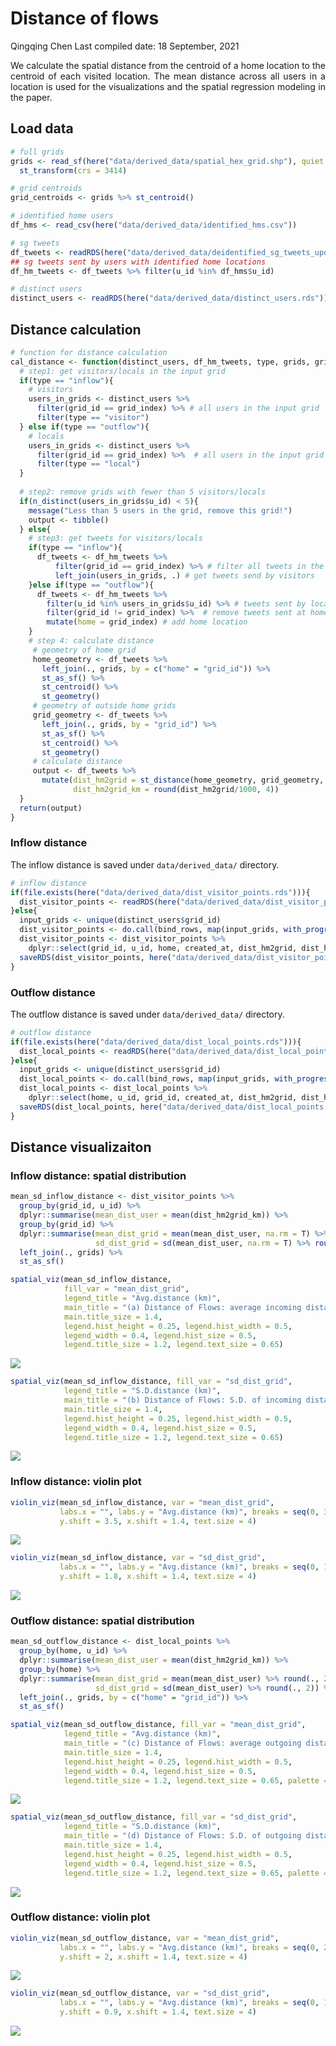 Distance of flows
================
Qingqing Chen
Last compiled date: 18 September, 2021

<style>
body {text-align: justify}
</style>

We calculate the spatial distance from the centroid of a home location
to the centroid of each visited location. The mean distance across all
users in a location is used for the visualizations and the spatial
regression modeling in the paper.

## Load data

``` r
# full grids 
grids <- read_sf(here("data/derived_data/spatial_hex_grid.shp"), quiet = T) %>%
  st_transform(crs = 3414)

# grid centroids 
grid_centroids <- grids %>% st_centroid()

# identified home users 
df_hms <- read_csv(here("data/derived_data/identified_hms.csv"))

# sg tweets 
df_tweets <- readRDS(here("data/derived_data/deidentified_sg_tweets_updated.rds"))
## sg tweets sent by users with identified home locations 
df_hm_tweets <- df_tweets %>% filter(u_id %in% df_hms$u_id)

# distinct users 
distinct_users <- readRDS(here("data/derived_data/distinct_users.rds"))
```

## Distance calculation

``` r
# function for distance calculation 
cal_distance <- function(distinct_users, df_hm_tweets, type, grids, grid_index){
  # step1: get visitors/locals in the input grid 
  if(type == "inflow"){
    # visitors
    users_in_grids <- distinct_users %>% 
      filter(grid_id == grid_index) %>% # all users in the input grid 
      filter(type == "visitor") 
  } else if(type == "outflow"){
    # locals
    users_in_grids <- distinct_users %>% 
      filter(grid_id == grid_index) %>%  # all users in the input grid 
      filter(type == "local") 
  }
  
  # step2: remove grids with fewer than 5 visitors/locals
  if(n_distinct(users_in_grids$u_id) < 5){
    message("Less than 5 users in the grid, remove this grid!")
    output <- tibble()
  } else{
    # step3: get tweets for visitors/locals 
    if(type == "inflow"){
      df_tweets <- df_hm_tweets %>% 
          filter(grid_id == grid_index) %>% # filter all tweets in the target grid 
          left_join(users_in_grids, .) # get tweets send by visitors
    }else if(type == "outflow"){
      df_tweets <- df_hm_tweets %>% 
        filter(u_id %in% users_in_grids$u_id) %>% # tweets sent by locals 
        filter(grid_id != grid_index) %>%  # remove tweets sent at home place
        mutate(home = grid_index) # add home location
    }
    # step 4: calculate distance 
     # geometry of home grid 
     home_geometry <- df_tweets %>% 
       left_join(., grids, by = c("home" = "grid_id")) %>% 
       st_as_sf() %>% 
       st_centroid() %>% 
       st_geometry()
     # geometry of outside home grids
     grid_geometry <- df_tweets %>% 
       left_join(., grids, by = "grid_id") %>% 
       st_as_sf() %>% 
       st_centroid() %>% 
       st_geometry()
     # calculate distance 
     output <- df_tweets %>% 
       mutate(dist_hm2grid = st_distance(home_geometry, grid_geometry, by_element = TRUE) %>% as.numeric(), 
              dist_hm2grid_km = round(dist_hm2grid/1000, 4))
  }
  return(output)
} 
```

### Inflow distance

The inflow distance is saved under `data/derived_data/` directory.

``` r
# inflow distance 
if(file.exists(here("data/derived_data/dist_visitor_points.rds"))){
  dist_visitor_points <- readRDS(here("data/derived_data/dist_visitor_points.rds"))
}else{
  input_grids <- unique(distinct_users$grid_id) 
  dist_visitor_points <- do.call(bind_rows, map(input_grids, with_progress(function(x) cal_distance(distinct_users, df_hm_tweets, type = "inflow", grids, x))))
  dist_visitor_points <- dist_visitor_points %>% 
    dplyr::select(grid_id, u_id, home, created_at, dist_hm2grid, dist_hm2grid_km)
  saveRDS(dist_visitor_points, here("data/derived_data/dist_visitor_points.rds"))
}
```

### Outflow distance

The outflow distance is saved under `data/derived_data/` directory.

``` r
# outflow distance 
if(file.exists(here("data/derived_data/dist_local_points.rds"))){
  dist_local_points <- readRDS(here("data/derived_data/dist_local_points.rds"))
}else{
  input_grids <- unique(distinct_users$grid_id)
  dist_local_points <- do.call(bind_rows, map(input_grids, with_progress(function(x) cal_distance(distinct_users, df_hm_tweets, type = "outflow", grids, x)))) 
  dist_local_points <- dist_local_points %>% 
    dplyr::select(home, u_id, grid_id, created_at, dist_hm2grid, dist_hm2grid_km)
  saveRDS(dist_local_points, here("data/derived_data/dist_local_points.rds"))
}
```

## Distance visualizaiton

### Inflow distance: spatial distribution

``` r
mean_sd_inflow_distance <- dist_visitor_points %>% 
  group_by(grid_id, u_id) %>% 
  dplyr::summarise(mean_dist_user = mean(dist_hm2grid_km)) %>% 
  group_by(grid_id) %>% 
  dplyr::summarise(mean_dist_grid = mean(mean_dist_user, na.rm = T) %>% round(., 2),
                   sd_dist_grid = sd(mean_dist_user, na.rm = T) %>% round(., 2)) %>% 
  left_join(., grids) %>% 
  st_as_sf()

spatial_viz(mean_sd_inflow_distance,
            fill_var = "mean_dist_grid",
            legend_title = "Avg.distance (km)",
            main_title = "(a) Distance of Flows: average incoming distance",
            main.title_size = 1.4,
            legend.hist_height = 0.25, legend.hist_width = 0.5,
            legend_width = 0.4, legend.hist_size = 0.5,
            legend.title_size = 1.2, legend.text_size = 0.65)
```

<img src="06-calculate-distance_files/figure-gfm/unnamed-chunk-5-1.png" style="display: block; margin: auto;" />

``` r
spatial_viz(mean_sd_inflow_distance, fill_var = "sd_dist_grid", 
            legend_title = "S.D.distance (km)", 
            main_title = "(b) Distance of Flows: S.D. of incoming distance", 
            main.title_size = 1.4,
            legend.hist_height = 0.25, legend.hist_width = 0.5,
            legend_width = 0.4, legend.hist_size = 0.5,
            legend.title_size = 1.2, legend.text_size = 0.65)
```

<img src="06-calculate-distance_files/figure-gfm/unnamed-chunk-5-2.png" style="display: block; margin: auto;" />

### Inflow distance: violin plot

``` r
violin_viz(mean_sd_inflow_distance, var = "mean_dist_grid", 
           labs.x = "", labs.y = "Avg.distance (km)", breaks = seq(0, 30, 2), 
           y.shift = 3.5, x.shift = 1.4, text.size = 4)
```

<img src="06-calculate-distance_files/figure-gfm/unnamed-chunk-6-1.png" style="display: block; margin: auto;" />

``` r
violin_viz(mean_sd_inflow_distance, var = "sd_dist_grid", 
           labs.x = "", labs.y = "Avg.distance (km)", breaks = seq(0, 12, 2),
           y.shift = 1.8, x.shift = 1.4, text.size = 4)
```

<img src="06-calculate-distance_files/figure-gfm/unnamed-chunk-6-2.png" style="display: block; margin: auto;" />

### Outflow distance: spatial distribution

``` r
mean_sd_outflow_distance <- dist_local_points %>% 
  group_by(home, u_id) %>% 
  dplyr::summarise(mean_dist_user = mean(dist_hm2grid_km)) %>% 
  group_by(home) %>% 
  dplyr::summarise(mean_dist_grid = mean(mean_dist_user) %>% round(., 2),
                   sd_dist_grid = sd(mean_dist_user) %>% round(., 2)) %>% 
  left_join(., grids, by = c("home" = "grid_id")) %>% 
  st_as_sf()

spatial_viz(mean_sd_outflow_distance, fill_var = "mean_dist_grid", 
            legend_title = "Avg.distance (km)", 
            main_title = "(c) Distance of Flows: average outgoing distance", 
            main.title_size = 1.4,
            legend.hist_height = 0.25, legend.hist_width = 0.5,
            legend_width = 0.4, legend.hist_size = 0.5,
            legend.title_size = 1.2, legend.text_size = 0.65, palette = "Purples")
```

<img src="06-calculate-distance_files/figure-gfm/unnamed-chunk-7-1.png" style="display: block; margin: auto;" />

``` r
spatial_viz(mean_sd_outflow_distance, fill_var = "sd_dist_grid", 
            legend_title = "S.D.distance (km)", 
            main_title = "(d) Distance of Flows: S.D. of outgoing distance", 
            main.title_size = 1.4,
            legend.hist_height = 0.25, legend.hist_width = 0.5,
            legend_width = 0.4, legend.hist_size = 0.5,
            legend.title_size = 1.2, legend.text_size = 0.65, palette = "Purples")
```

<img src="06-calculate-distance_files/figure-gfm/unnamed-chunk-7-2.png" style="display: block; margin: auto;" />

### Outflow distance: violin plot

``` r
violin_viz(mean_sd_outflow_distance, var = "mean_dist_grid",
           labs.x = "", labs.y = "Avg.distance (km)", breaks = seq(0, 20, 2),
           y.shift = 2, x.shift = 1.4, text.size = 4)
```

<img src="06-calculate-distance_files/figure-gfm/unnamed-chunk-8-1.png" style="display: block; margin: auto;" />

``` r
violin_viz(mean_sd_outflow_distance, var = "sd_dist_grid", 
           labs.x = "", labs.y = "Avg.distance (km)", breaks = seq(0, 10, 2),
           y.shift = 0.9, x.shift = 1.4, text.size = 4)
```

<img src="06-calculate-distance_files/figure-gfm/unnamed-chunk-8-2.png" style="display: block; margin: auto;" />
